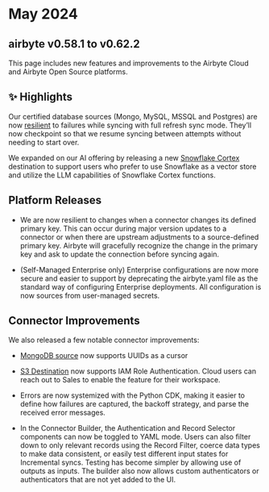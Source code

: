 # May 2024

## airbyte v0.58.1 to v0.62.2

This page includes new features and improvements to the Airbyte Cloud and Airbyte Open Source platforms.

## ✨ Highlights

Our certified database sources (Mongo,  MySQL, MSSQL and Postgres) are now [resilient](/operator-guides/refreshes#resumability) to failures while syncing with full refresh sync mode. They’ll now checkpoint so that we resume syncing between attempts without needing to start over.

We expanded on our AI offering by releasing a new [Snowflake Cortex](/integrations/destinations/snowflake-cortex) destination to support users who prefer to use Snowflake as a vector store and utilize the LLM capabilities of Snowflake Cortex functions.


## Platform Releases

- We are now resilient to changes when a connector changes its defined primary key. This can occur during major version updates to a connector or when there are upstream adjustments to a source-defined primary key. Airbyte will gracefully recognize the change in the primary key and ask to update the connection before syncing again.

- (Self-Managed Enterprise only) Enterprise configurations are now more secure and easier to support by deprecating the airbyte.yaml file as the standard way of configuring Enterprise deployments. All configuration is now sources from user-managed secrets.

## Connector Improvements

We also released a few notable connector improvements:

- [MongoDB source](https://github.com/airbytehq/airbyte/pull/38103) now supports UUIDs as a cursor
- [S3 Destination](https://github.com/airbytehq/airbyte/issues/32861) now supports IAM Role Authentication. Cloud users can reach out to Sales to enable the feature for their workspace.

- Errors are now systemized with the Python CDK, making it easier to define how failures are captured, the backoff strategy, and parse the received error messages.
- In the Connector Builder, the Authentication and Record Selector components can now be toggled to YAML mode. Users can also filter down to only relevant records using the Record Filter, coerce data types to make data consistent, or easily test different input states for Incremental syncs. Testing has become simpler by allowing use of outputs as inputs. The builder also now allows custom authenticators or authenticators that are not yet added to the UI.
